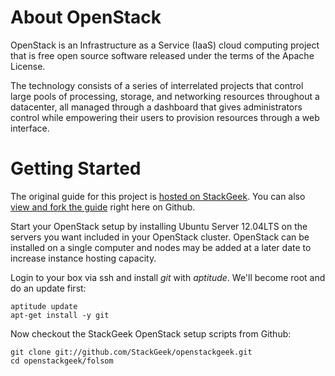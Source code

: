 # About OpenStack
OpenStack is an Infrastructure as a Service (IaaS) cloud computing project that is free open source software released under the terms of the Apache License.  

The technology consists of a series of interrelated projects that control large pools of processing, storage, and networking resources throughout a datacenter, all managed through a dashboard that gives administrators control while empowering their users to provision resources through a web interface.

# Getting Started
The original guide for this project is [hosted on StackGeek](http://www.stackgeek.com/guides/gettingstarted.html).  You can also [view and fork the guide](https://gist.github.com/4042624) right here on Github.

Start your OpenStack setup by installing Ubuntu Server 12.04LTS on the servers you want included in your OpenStack cluster.  OpenStack can be installed on a single computer and nodes may be added at a later date to increase instance hosting capacity.

Login to your box via ssh and install *git* with *aptitude*. We'll become root and do an update first:

    aptitude update
    apt-get install -y git

Now checkout the StackGeek OpenStack setup scripts from Github:

    git clone git://github.com/StackGeek/openstackgeek.git
    cd openstackgeek/folsom

